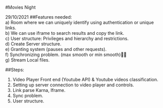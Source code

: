 #Movies Night

29/10/2021
##Features needed: <br />
     a) Room where we can uniquely identify using authentication or unique links.<br />
     b) We can use iframe to search results and copy the link.<br />
     c) User structure: Privileges and hierarchy and restrictions.<br />
     d) Create Server structure.<br />
     e) Granting system (pauses and other requests).<br />
     f) Synchronizing problem. (max smooth or min smooth)🐱‍🚀<br />
     g) Stream Local files.<br />

##Steps:
1. Video Player Front end (Youtube API) & Youtube videos classification.<br />
2. Setting up server connection to video player and controls.<br />
3. Link parse Karna, Iframe.<br />
4. Sync problem.<br />
5. User structure.<br />
